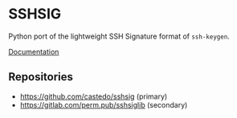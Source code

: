 SSHSIG
======

Python port of the lightweight SSH Signature format of `ssh-keygen`.

[Documentation](https://castedo.github.io/sshsig/)


Repositories
------------

* <https://github.com/castedo/sshsig> (primary)
* <https://gitlab.com/perm.pub/sshsiglib> (secondary)
